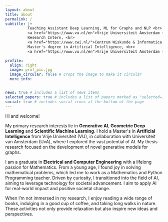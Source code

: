 ```yaml
---
layout: about
title: about
permalink: /
subtitle: |+
          Teaching Assistant Deep Learning, ML for Graphs and NLP <br>
          <a href="https://www.vu.nl/en">Vrije Universiteit Amsterdam (VU)</a>, Netherlands <br><br>
          Research Intern, <br>
          <a href="https://www.cwi.nl/">Centrum Wiskunde & Informatica (CWI)</a>, Netherlands <br><br>
          Master's degree in Artificial Intelligence, <br>
          <a href="https://www.vu.nl/en">Vrije Universiteit Amsterdam (VU).</a> Strong foundation in ML, DL and Mathematics <br><br>

profile:
  align: right
  image: prof_pic.jpg
  image_circular: false # crops the image to make it circular
  more_info:


news: true # includes a list of news items
selected_papers: true # includes a list of papers marked as "selected={true}"
social: true # includes social icons at the bottom of the page
---
```

<!-- 
Writ your biography here. Tell the world about yourself. Link to your favorite [subreddit](http://reddit.com). You can put a picture in, too. The code is already in, just name your picture `prof_pic.jpg` and put it in the `img/` folder.

Put your address / P.O. box / other info right below your picture. You can also disable any of these elements by editing `profile` property of the YAML header of your `_pages/about.md`. Edit `_bibliography/papers.bib` and Jekyll will render your [publications page](/al-folio/publications/) automatically.

Link to your social media connections, too. This theme is set up to use [Font Awesome icons](https://fontawesome.com/) and [Academicons](https://jpswalsh.github.io/academicons/), like the ones below. Add your Facebook, Twitter, LinkedIn, Google Scholar, or just disable all of them. -->


Hi and welcome! 

My primary research interests lie in **Generative AI**, **Geometric Deep Learning** and **Scientific Machine Learning**. I hold a Master's in **Artificial Intelligence** from Vrije Universiteit (VU), in collaboration with Universiteit van Amsterdam (UvA), where I explored the vast potential of AI. My thesis research focused on the development of novel generative models for graphs.

I am a graduate in **Electrical and Computer Engineering** with a lifelong passion for Mathematics. From a young age, I found joy in solving mathematical problems, which led me to work as a Mathematics and Python Programming teacher. Driven by curiosity, I transitioned into the field of AI, aiming to leverage technology for societal advancement. I aim to apply AI for real-world impact and positive societal change.

When I’m not immersed in my research, I enjoy reading a wide range of books, indulging in a good cup of coffee, and taking long walks in nature. These activities not only provide relaxation but also inspire new ideas and perspectives.
